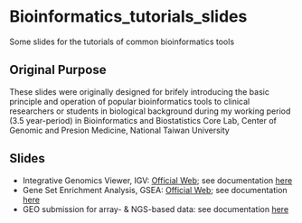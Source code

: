 # Bioinformatics_tutorials_slides
Some slides for the tutorials of common bioinformatics tools

## Original Purpose
These slides were originally designed for brifely introducing the basic principle and operation of popular bioinformatics tools to clinical researchers or students in biological background during my working period (3.5 year-period) in Bioinformatics and Biostatistics Core Lab, Center of Genomic and Presion Medicine, National Taiwan University

## Slides 
- Integrative Genomics Viewer, IGV: [Official Web](https://software.broadinstitute.org/software/igv/); see documentation [here](igv_tutorial.pdf)
- Gene Set Enrichment Analysis, GSEA: [Official Web](http://software.broadinstitute.org/gsea/index.jsp); see documentation [here](gsea_tutorial.pdf)
- GEO submission for array- & NGS-based data: see documentation [here](geo_tutorial.pdf)

